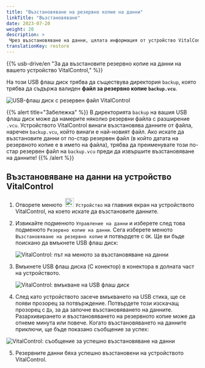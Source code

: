 ```yaml
---
title: "Възстановяване на резервно копие на данни"
linkTitle: "Възстановяване"
date: 2023-07-20
weight: 20
description: >
 Чрез възстановяване на данни, цялата информация от устройство VitalControl може да бъде възстановена на друго устройство чрез файл за резервно копие.
translationKey: restore
---
```

{{% usb-drive/en "За да възстановите резервно копие на данни на вашето устройство VitalControl," %}}

На този USB флаш диск трябва да съществува директория `backup`, която трябва да съдържа валиден **файл за резервно копие `backup.vcu`**.

![USB-флаш диск с резервен файл VitalControl](../images/backup-file.png "USB-флаш диск с резервен файл")

{{% alert title="Забележка" %}}
В директорията `backup` на вашия USB флаш диск може да намерите няколко резервни файла с разширение `.vcu`. Устройството VitalControl винаги възстановява данните от файла, наречен `backup.vcu`, който винаги е най-новият файл. Ако искате да възстановите данни от по-стар резервен файл (в който датата на резервното копие е в името на файла), трябва да преименувате този по-стар резервен файл на `backup.vcu` преди да извършите възстановяване на данните!
{{% /alert %}}

## Възстановяване на данни на устройство VitalControl

1. Отворете менюто &nbsp;<img src="/icons/device.svg" width="23" align="bottom" alt="Устройство" /> `Устройство` на главния екран на устройството VitalControl, на което искате да възстановите данните.

2. Извикайте подменюто `Управление на данни` и изберете след това подменюто `Резервно копие на данни`. Сега изберете менюто `Възстановяване на резервно копие` и потвърдете с `OK`. Ще ви бъде поискано да вмъкнете USB флаш диск:

   ![VitalControl: път на менюто за възстановяване на данни](../images/restore.png "Възстановяване от резервен файл")

3. Вмъкнете USB флаш диска (C конектор) в конектора в долната част на устройството.

   ![VitalControl: вмъкване на USB флаш диск](/images/firmware/update/plug-in-dual-usb-stick.svg "Включване на USB флаш диск")

4. След като устройството засече вмъкването на USB стика, ще се появи прозорец за потвърждение. Потвърдете този изскачащ прозорец с `Да`, за да започне възстановяването на данните. Разархивирането и възстановяването на резервното копие може да отнеме минута или повече. Когато възстановяването на данните приключи, ще бъде показано съобщение за успех:

![VitalControl: съобщение за успешно възстановяване на данни](../images/restore-done.png "Съобщение за успешно възстановяване на данни")

5. Резервните данни бяха успешно възстановени на устройството VitalControl.
